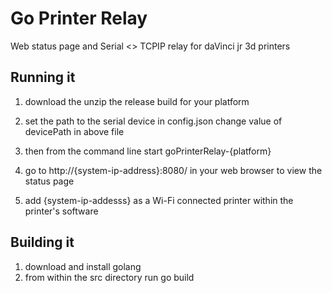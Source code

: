 # Go Printer Relay

Web status page and Serial <> TCPIP relay for daVinci jr 3d printers

## Running it

1. download the unzip the release build for your platform

2. set the path to the serial device in config.json
   change value of devicePath in above file 

3. then from the command line start goPrinterRelay-{platform}

4. go to http://{system-ip-address}:8080/ in your web browser to view the status page

5. add {system-ip-addesss} as a Wi-Fi connected printer within the printer's software

 ## Building it
 1. download and install golang
 2. from within the src directory run go build